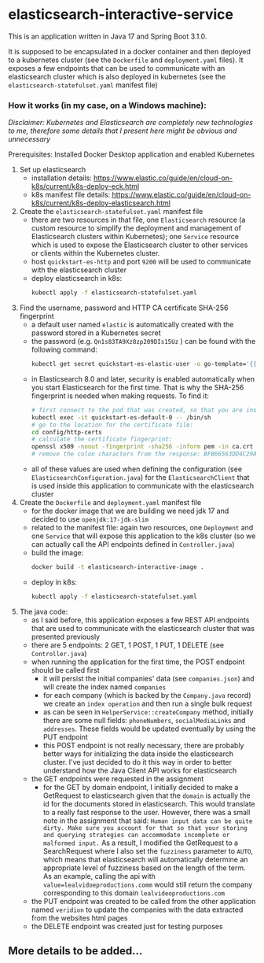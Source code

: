 # elasticsearch-interactive-service

This is an application written in Java 17 and Spring Boot 3.1.0.

It is supposed to be encapsulated in a docker container and then deployed to a kubernetes cluster (see the `Dockerfile`
and `deployment.yaml` files).
It exposes a few endpoints that can be used to communicate with an elasticsearch cluster which is also deployed in
kubernetes (see the `elasticsearch-statefulset.yaml` manifest file)

### How it works (in my case, on a Windows machine):

*Disclaimer: Kubernetes and Elasticsearch are completely new technologies to me, therefore some details that I present
here might be obvious and unnecessary*

Prerequisites: Installed Docker Desktop application and enabled Kubernetes

1. Set up elasticsearch
    - installation details: https://www.elastic.co/guide/en/cloud-on-k8s/current/k8s-deploy-eck.html
    - k8s manifest file details: https://www.elastic.co/guide/en/cloud-on-k8s/current/k8s-deploy-elasticsearch.html
2. Create the `elasticsearch-statefulset.yaml` manifest file
    - there are two resources in that file, one `Elasticsearch` resource (a custom resource to simplify the deployment
      and management of Elasticsearch clusters within Kubernetes); one `Service` resource which is used to expose the
      Elasticsearch cluster to other services or clients within the Kubernetes cluster.
    - host `quickstart-es-http` and port `9200` will be used to communicate with the elasticsearch cluster
    - deploy elasticsearch in k8s:
      ```bash
      kubectl apply -f elasticsearch-statefulset.yaml
      ```
3. Find the username, password and HTTP CA certificate SHA-256 fingerprint
    - a default user named `elastic` is automatically created with the password stored in a Kubernetes secret
    - the password (e.g. `Qn1s83TA9Xz8zp209DIs15Uz` ) can be found with the following command:
      ```bash 
      kubectl get secret quickstart-es-elastic-user -o go-template='{{.data.elastic | base64decode}}'
      ```
    - in Elasticsearch 8.0 and later, security is enabled automatically when you start Elasticsearch for the first time.
      That is why the SHA-256 fingerprint is needed when making requests. To find it:
      ```bash
      # first connect to the pod that was created, so that you are inside the k8s cluster:
      kubectl exec -it quickstart-es-default-0 -- /bin/sh
      # go to the location for the certificate file:
      cd config/http-certs
      # calculate the certificate fingerprint:
      openssl x509 -noout -fingerprint -sha256 -inform pem -in ca.crt
      # remove the colon characters from the response: BFB66563DD4C29AE9968803969E7C629C12C504409558871638A69EBCB95DB6E
      ```
    - all of these values are used when defining the configuration (see `ElasticsearchConfiguration.java`) for
      the `ElasticsearchClient` that is used inside this application to communicate with the elasticsearch cluster
4. Create the `Dockerfile` and `deployment.yaml` manifest file
    - for the docker image that we are building we need jdk 17 and decided to use `openjdk:17-jdk-slim`
    - related to the manifest file: again two resources, one `Deployment` and one `Service` that will expose this
      application to the k8s cluster (so we can actually call the API endpoints defined in `Controller.java`)
    - build the image:
      ```bash
      docker build -t elasticsearch-interactive-image .
      ```
    - deploy in k8s:
      ```bash
      kubectl apply -f elasticsearch-statefulset.yaml
      ```
5. The java code:
    - as I said before, this application exposes a few REST API endpoints that are used to communicate with the
      elasticsearch cluster that was presented previously
    - there are 5 endpoints: 2 GET, 1 POST, 1 PUT, 1 DELETE (see `Controller.java`)
    - when running the application for the first time, the POST endpoint should be called first
        - it will persist the initial companies' data (see `companies.json`) and will create the index named `companies`
        - for each company (which is backed by the `Company.java` record) we create an `index operation` and then run a
          single bulk request
        - as can be seen in `HelperService::createCompany` method, initially there are some null
          fields: `phoneNumbers`, `socialMediaLinks` and `addresses`. These fields would be updated eventually by using
          the PUT endpoint
        - this POST endpoint is not really necessary, there are probably better ways for initializing the data inside
          the elasticsearch cluster. I've just decided to do it this way in order to better understand how the Java
          Client API works for elasticsearch
    - the GET endpoints were requested in the assignment
        - for the GET by domain endpoint, I initially decided to make a GetRequest to elasticsearch given that
          the `domain` is actually the id for the documents stored in elasticsearch. This would translate to a really
          fast response to the user. However, there was a small note in the assignment that
          said: `Human input data can be quite dirty. Make sure you account for that so that your storing and querying
          strategies can accommodate incomplete or malformed input.` As a result, I modified the GetRequest to a
          SearchRequest where I also set the `fuzziness` parameter to `AUTO`, which means that elasticsearch will
          automatically determine an appropriate level of fuzziness based on the length of the term. As an example,
          calling the api with `value=lealvidoeproductions.comm` would still return the company corresponding to this
          domain `lealvideoproductions.com`
    - the PUT endpoint was created to be called from the other application named `veridion` to update the companies with
      the data extracted from the websites html pages
    - the DELETE endpoint was created just for testing purposes

## More details to be added...